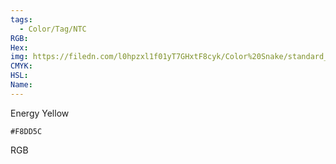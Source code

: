 ```yaml
---
tags:
  - Color/Tag/NTC
RGB:
Hex:
img: https://filedn.com/l0hpzxl1f01yT7GHxtF8cyk/Color%20Snake/standard_csv_to_svg//F8DD5C.svg
CMYK:
HSL:
Name:
---
```

Energy Yellow
```palette
#F8DD5C
```
RGB
